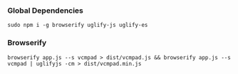 ### Global Dependencies
```console
sudo npm i -g browserify uglify-js uglify-es
```

### Browserify
```console
browserify app.js --s vcmpad > dist/vcmpad.js && browserify app.js --s vcmpad | uglifyjs -cm > dist/vcmpad.min.js
```